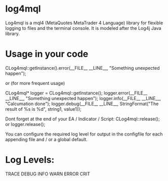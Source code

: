 # log4mql
Log4mql is a mql4 (MetaQuotes MetaTrader 4 Language) library for flexible logging to files and the terminal console. It is modeled after the Log4j Java library.

# Usage in your code
CLog4mql::getInstance().error(\_\_FILE\_\_ \_\_LINE\_\_, "Something unexpected happen");

  or (for more frequent usage)

CLog4mql* logger = CLog4mql::getInstance();
logger.error(\_\_FILE\_\_ \_\_LINE\_\_, "Something unexpected happen");
logger.info(\_\_FILE\_\_ \_\_LINE\_\_, "Calcumation done");
logger.debug(\_\_FILE\_\_ \_\_LINE\_\_, StringFormat("The result of %s is %d", string1, value1));

Dont forget at the end of your EA / Indicator / Script:
CLog4mql::release();
  or
logger.release();

You can configure the required log level for output in the configfile for each appending file and / or a global default.

# Log Levels:
TRACE
DEBUG
INFO
WARN
ERROR
CRIT
